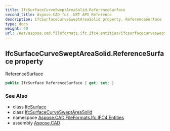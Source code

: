 ```yaml
---
title: IfcSurfaceCurveSweptAreaSolid.ReferenceSurface
second_title: Aspose.CAD for .NET API Reference
description: IfcSurfaceCurveSweptAreaSolid property. ReferenceSurface
type: docs
weight: 40
url: /net/aspose.cad.fileformats.ifc.ifc4.entities/ifcsurfacecurvesweptareasolid/referencesurface/
---
```

## IfcSurfaceCurveSweptAreaSolid.ReferenceSurface property

ReferenceSurface

```csharp
public IfcSurface ReferenceSurface { get; set; }
```

### See Also

* class [IfcSurface](../../ifcsurface/)
* class [IfcSurfaceCurveSweptAreaSolid](../)
* namespace [Aspose.CAD.FileFormats.Ifc.IFC4.Entities](../../ifcsurfacecurvesweptareasolid/)
* assembly [Aspose.CAD](../../../)


